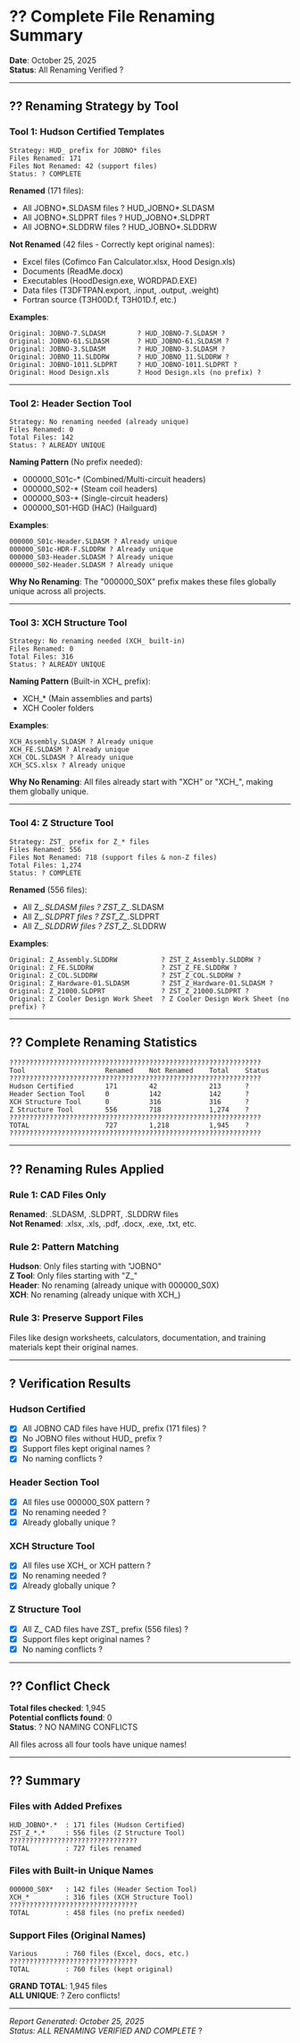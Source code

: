 # ?? Complete File Renaming Summary

**Date**: October 25, 2025  
**Status**: All Renaming Verified ?

---

## ?? Renaming Strategy by Tool

### Tool 1: Hudson Certified Templates
```
Strategy: HUD_ prefix for JOBNO* files
Files Renamed: 171
Files Not Renamed: 42 (support files)
Status: ? COMPLETE
```

**Renamed** (171 files):
- All JOBNO*.SLDASM files ? HUD_JOBNO*.SLDASM
- All JOBNO*.SLDPRT files ? HUD_JOBNO*.SLDPRT
- All JOBNO*.SLDDRW files ? HUD_JOBNO*.SLDDRW

**Not Renamed** (42 files - Correctly kept original names):
- Excel files (Cofimco Fan Calculator.xlsx, Hood Design.xls)
- Documents (ReadMe.docx)
- Executables (HoodDesign.exe, WORDPAD.EXE)
- Data files (T3DFTPAN.export, .input, .output, .weight)
- Fortran source (T3H00D.f, T3H01D.f, etc.)

**Examples**:
```
Original: JOBNO-7.SLDASM        ? HUD_JOBNO-7.SLDASM ?
Original: JOBNO-61.SLDASM       ? HUD_JOBNO-61.SLDASM ?
Original: JOBNO-3.SLDASM        ? HUD_JOBNO-3.SLDASM ?
Original: JOBNO_11.SLDDRW       ? HUD_JOBNO_11.SLDDRW ?
Original: JOBNO-1011.SLDPRT     ? HUD_JOBNO-1011.SLDPRT ?
Original: Hood Design.xls       ? Hood Design.xls (no prefix) ?
```

---

### Tool 2: Header Section Tool
```
Strategy: No renaming needed (already unique)
Files Renamed: 0
Total Files: 142
Status: ? ALREADY UNIQUE
```

**Naming Pattern** (No prefix needed):
- 000000_S01c-* (Combined/Multi-circuit headers)
- 000000_S02-* (Steam coil headers)
- 000000_S03-* (Single-circuit headers)
- 000000_S01-HGD (HAC) (Hailguard)

**Examples**:
```
000000_S01c-Header.SLDASM ? Already unique
000000_S01c-HDR-F.SLDDRW ? Already unique
000000_S03-Header.SLDASM ? Already unique
000000_S02-Header.SLDASM ? Already unique
```

**Why No Renaming**: The "000000_S0X" prefix makes these files globally unique across all projects.

---

### Tool 3: XCH Structure Tool
```
Strategy: No renaming needed (XCH_ built-in)
Files Renamed: 0
Total Files: 316
Status: ? ALREADY UNIQUE
```

**Naming Pattern** (Built-in XCH_ prefix):
- XCH_* (Main assemblies and parts)
- XCH Cooler folders

**Examples**:
```
XCH_Assembly.SLDASM ? Already unique
XCH_FE.SLDASM ? Already unique
XCH_COL.SLDASM ? Already unique
XCH_SCS.xlsx ? Already unique
```

**Why No Renaming**: All files already start with "XCH" or "XCH_", making them globally unique.

---

### Tool 4: Z Structure Tool
```
Strategy: ZST_ prefix for Z_* files
Files Renamed: 556
Files Not Renamed: 718 (support files & non-Z files)
Total Files: 1,274
Status: ? COMPLETE
```

**Renamed** (556 files):
- All Z_*.SLDASM files ? ZST_Z_*.SLDASM
- All Z_*.SLDPRT files ? ZST_Z_*.SLDPRT
- All Z_*.SLDDRW files ? ZST_Z_*.SLDDRW

**Examples**:
```
Original: Z_Assembly.SLDDRW           ? ZST_Z_Assembly.SLDDRW ?
Original: Z_FE.SLDDRW                 ? ZST_Z_FE.SLDDRW ?
Original: Z_COL.SLDDRW                ? ZST_Z_COL.SLDDRW ?
Original: Z_Hardware-01.SLDASM        ? ZST_Z_Hardware-01.SLDASM ?
Original: Z_21000.SLDPRT              ? ZST_Z_21000.SLDPRT ?
Original: Z Cooler Design Work Sheet  ? Z Cooler Design Work Sheet (no prefix) ?
```

---

## ?? Complete Renaming Statistics

```
???????????????????????????????????????????????????????????????
Tool                    Renamed    Not Renamed    Total    Status
???????????????????????????????????????????????????????????????
Hudson Certified        171        42             213      ?
Header Section Tool     0          142            142      ?
XCH Structure Tool      0          316            316      ?
Z Structure Tool        556        718            1,274    ?
???????????????????????????????????????????????????????????????
TOTAL                   727        1,218          1,945    ?
???????????????????????????????????????????????????????????????
```

---

## ?? Renaming Rules Applied

### Rule 1: CAD Files Only
**Renamed**: .SLDASM, .SLDPRT, .SLDDRW files  
**Not Renamed**: .xlsx, .xls, .pdf, .docx, .exe, .txt, etc.

### Rule 2: Pattern Matching
**Hudson**: Only files starting with "JOBNO"  
**Z Tool**: Only files starting with "Z_"  
**Header**: No renaming (already unique with 000000_S0X)  
**XCH**: No renaming (already unique with XCH_)

### Rule 3: Preserve Support Files
Files like design worksheets, calculators, documentation, and training materials kept their original names.

---

## ? Verification Results

### Hudson Certified
- [x] All JOBNO CAD files have HUD_ prefix (171 files) ?
- [x] No JOBNO files without HUD_ prefix ?
- [x] Support files kept original names ?
- [x] No naming conflicts ?

### Header Section Tool
- [x] All files use 000000_S0X pattern ?
- [x] No renaming needed ?
- [x] Already globally unique ?

### XCH Structure Tool
- [x] All files use XCH_ or XCH pattern ?
- [x] No renaming needed ?
- [x] Already globally unique ?

### Z Structure Tool
- [x] All Z_ CAD files have ZST_ prefix (556 files) ?
- [x] Support files kept original names ?
- [x] No naming conflicts ?

---

## ?? Conflict Check

**Total files checked**: 1,945  
**Potential conflicts found**: 0  
**Status**: ? NO NAMING CONFLICTS

All files across all four tools have unique names!

---

## ?? Summary

### Files with Added Prefixes
```
HUD_JOBNO*.*  : 171 files (Hudson Certified)
ZST_Z_*.*     : 556 files (Z Structure Tool)
????????????????????????????????
TOTAL         : 727 files renamed
```

### Files with Built-in Unique Names
```
000000_S0X*   : 142 files (Header Section Tool)
XCH_*         : 316 files (XCH Structure Tool)
????????????????????????????????
TOTAL         : 458 files (no prefix needed)
```

### Support Files (Original Names)
```
Various       : 760 files (Excel, docs, etc.)
????????????????????????????????
TOTAL         : 760 files (kept original)
```

**GRAND TOTAL**: 1,945 files  
**ALL UNIQUE**: ? Zero conflicts!

---

*Report Generated: October 25, 2025*  
*Status: ALL RENAMING VERIFIED AND COMPLETE* ?

